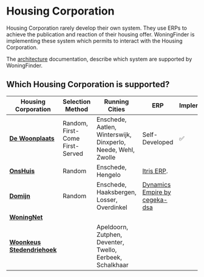 # Housing Corporation

Housing Corporation rarely develop their own system. They use ERPs to achieve the publication and reaction of their housing offer.
WoningFinder is implementing these system which permits to interact with the Housing Corporation.

The [architecture](architecture.md) documentation, describe which system are supported by WoningFinder.

## Which Housing Corporation is supported?

| Housing Corporation                                                   | Selection Method                | Running Cities                                                | ERP                                                               | Implemented |
| --------------------------------------------------------------------- | ------------------------------- | ------------------------------------------------------------- | ----------------------------------------------------------------- | ----------- |
| **[De Woonplaats](https://dewoonplaats.com)**                         | Random, First-Come First-Served | Enschede, Aatlen, Winterswijk, Dinxperlo, Neede, Wehl, Zwolle | Self-Developed                                                    | ✅          |
| **[OnsHuis](https://mijn.onshuis.com)**                               | Random                          | Enschede, Hengelo                                             | [Itris ERP](https://www.itris.nl/#itris).                         |             |
| **[Domijn](https://domijn.nl)**                                       | Random                          | Enschede, Haaksbergen, Losser, Overdinkel                     | [Dynamics Empire by cegeka-dsa](https://www.cegeka-dsa.nl/#intro) |             |
| **[WoningNet](https://www.woningnet.nl)**                             |                                 |                                                               |                                                                   |             |
| **[Woonkeus Stedendriehoek](https://www.woonkeus-stedendriehoek.nl)** |                                 | Apeldoorn, Zutphen, Deventer, Twello, Eerbeek, Schalkhaar     |                                                                   |             |
